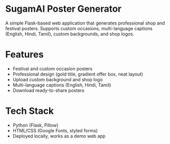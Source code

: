 # SugamAI Poster Generator 

A simple Flask-based web application that generates professional shop and festival posters. 
Supports custom occasions, multi-language captions (English, Hindi, Tamil), custom backgrounds, and shop logos. 

# Features
-  Festival and custom occasion posters
- Professional design (gold title, gradient offer box, neat layout)
-  Upload custom background and shop logo
-  Multi-language captions (English, Hindi, Tamil)
-  Download ready-to-share posters

# Tech Stack
- Python (Flask, Pillow)
- HTML/CSS (Google Fonts, styled forms)
- Deployed locally, works as a demo web app
